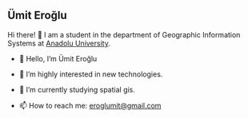 ## Ümit Eroğlu

Hi there! 👋 I am a student in the department of Geographic Information Systems at [Anadolu University](https://www.anadolu.edu.tr/).  


- 👋 Hello, I’m Ümit Eroğlu

- 👀 I’m highly interested in new technologies.

- 🌱 I’m currently studying spatial gis. 

- 📫 How to reach me: eroglumit@gmail.com


<!-- 

- 👋 Hi, I’m @3roqlu

- 👀 I’m interested in ...

- 🌱 I’m currently learning ...

- 💞️ I’m looking to collaborate on ...

- 📫 How to reach me ...

-->
